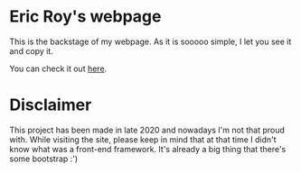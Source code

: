 # Eric Roy's webpage
This is the backstage of my webpage. As it is sooooo simple, I let you see it and copy it.

You can check it out [here](https://ericroy.net "ericroy.net").

# Disclaimer

This project has been made in late 2020 and nowadays I'm not that proud with.
While visiting the site, please keep in mind that at that time I didn't know
what was a front-end framework. It's already a big thing that there's some
bootstrap :')
